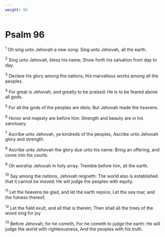 ```yaml
---
weight: 96
---
```


# Psalm 96

<sup>1</sup> Oh sing unto Jehovah a new song: Sing unto Jehovah, all the earth. 

<sup>2</sup> Sing unto Jehovah, bless his name; Show forth his salvation from day to day. 

<sup>3</sup> Declare his glory among the nations, His marvellous works among all the peoples. 

<sup>4</sup> For great is Jehovah, and greatly to be praised: He is to be feared above all gods. 

<sup>5</sup> For all the gods of the peoples are idols; But Jehovah made the heavens. 

<sup>6</sup> Honor and majesty are before him: Strength and beauty are in his sanctuary. 

<sup>7</sup> Ascribe unto Jehovah, ye kindreds of the peoples, Ascribe unto Jehovah glory and strength. 

<sup>8</sup> Ascribe unto Jehovah the glory due unto his name: Bring an offering, and come into his courts. 

<sup>9</sup> Oh worship Jehovah in holy array: Tremble before him, all the earth. 

<sup>10</sup> Say among the nations, Jehovah reigneth: The world also is established that it cannot be moved: He will judge the peoples with equity. 

<sup>11</sup> Let the heavens be glad, and let the earth rejoice; Let the sea roar, and the fulness thereof; 

<sup>12</sup> Let the field exult, and all that is therein; Then shall all the trees of the wood sing for joy 

<sup>13</sup> Before Jehovah; for he cometh, For he cometh to judge the earth: He will judge the world with righteousness, And the peoples with his truth. 


